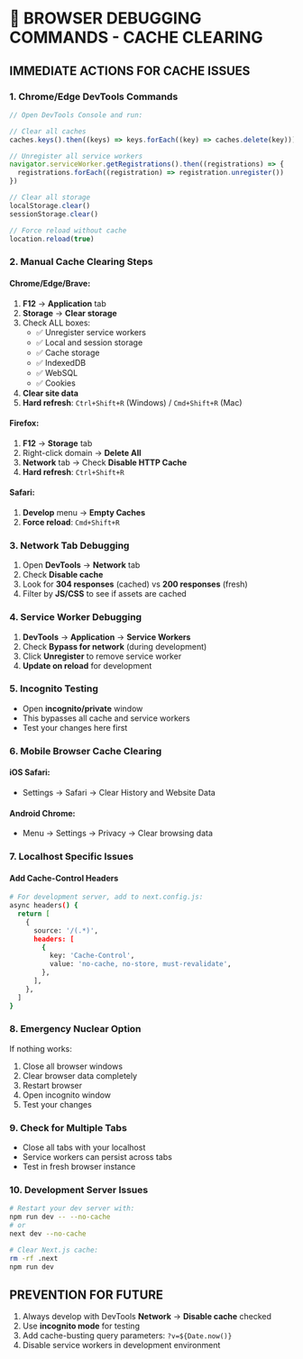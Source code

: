 # 🚨 BROWSER DEBUGGING COMMANDS - CACHE CLEARING

## IMMEDIATE ACTIONS FOR CACHE ISSUES

### 1. Chrome/Edge DevTools Commands

```javascript
// Open DevTools Console and run:

// Clear all caches
caches.keys().then((keys) => keys.forEach((key) => caches.delete(key)))

// Unregister all service workers
navigator.serviceWorker.getRegistrations().then((registrations) => {
  registrations.forEach((registration) => registration.unregister())
})

// Clear all storage
localStorage.clear()
sessionStorage.clear()

// Force reload without cache
location.reload(true)
```

### 2. Manual Cache Clearing Steps

#### Chrome/Edge/Brave:

1. **F12** → **Application** tab
2. **Storage** → **Clear storage**
3. Check ALL boxes:
   - ✅ Unregister service workers
   - ✅ Local and session storage
   - ✅ Cache storage
   - ✅ IndexedDB
   - ✅ WebSQL
   - ✅ Cookies
4. **Clear site data**
5. **Hard refresh**: `Ctrl+Shift+R` (Windows) / `Cmd+Shift+R` (Mac)

#### Firefox:

1. **F12** → **Storage** tab
2. Right-click domain → **Delete All**
3. **Network** tab → Check **Disable HTTP Cache**
4. **Hard refresh**: `Ctrl+Shift+R`

#### Safari:

1. **Develop** menu → **Empty Caches**
2. **Force reload**: `Cmd+Shift+R`

### 3. Network Tab Debugging

1. Open **DevTools** → **Network** tab
2. Check **Disable cache**
3. Look for **304 responses** (cached) vs **200 responses** (fresh)
4. Filter by **JS/CSS** to see if assets are cached

### 4. Service Worker Debugging

1. **DevTools** → **Application** → **Service Workers**
2. Check **Bypass for network** (during development)
3. Click **Unregister** to remove service worker
4. **Update on reload** for development

### 5. Incognito Testing

- Open **incognito/private** window
- This bypasses all cache and service workers
- Test your changes here first

### 6. Mobile Browser Cache Clearing

#### iOS Safari:

- Settings → Safari → Clear History and Website Data

#### Android Chrome:

- Menu → Settings → Privacy → Clear browsing data

### 7. Localhost Specific Issues

#### Add Cache-Control Headers

```bash
# For development server, add to next.config.js:
async headers() {
  return [
    {
      source: '/(.*)',
      headers: [
        {
          key: 'Cache-Control',
          value: 'no-cache, no-store, must-revalidate',
        },
      ],
    },
  ]
}
```

### 8. Emergency Nuclear Option

If nothing works:

1. Close all browser windows
2. Clear browser data completely
3. Restart browser
4. Open incognito window
5. Test your changes

### 9. Check for Multiple Tabs

- Close all tabs with your localhost
- Service workers can persist across tabs
- Test in fresh browser instance

### 10. Development Server Issues

```bash
# Restart your dev server with:
npm run dev -- --no-cache
# or
next dev --no-cache

# Clear Next.js cache:
rm -rf .next
npm run dev
```

## PREVENTION FOR FUTURE

1. Always develop with DevTools **Network** → **Disable cache** checked
2. Use **incognito mode** for testing
3. Add cache-busting query parameters: `?v=${Date.now()}`
4. Disable service workers in development environment
